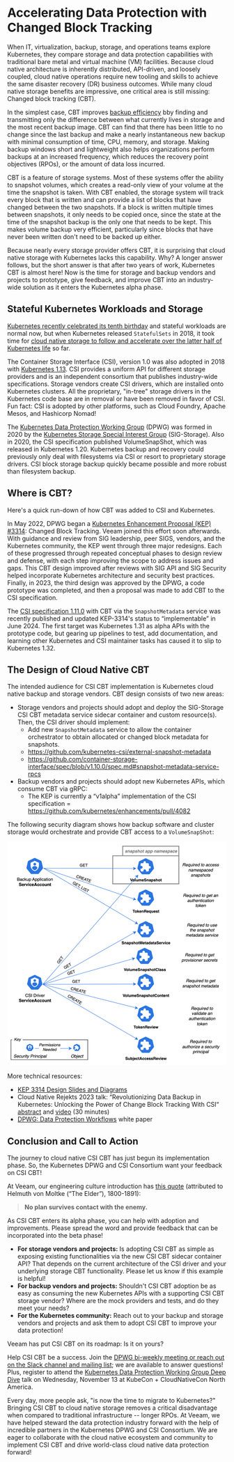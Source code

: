#  Accelerating Data Protection with Changed Block Tracking

When IT, virtualization, backup, storage, and operations teams explore Kubernetes, they compare storage and data protection capabilities with traditional bare metal and virtual machine (VM) facilities. Because cloud native architecture is inherently distributed, API-driven, and loosely coupled, cloud native operations require new tooling and skills to achieve the same disaster recovery (DR) business outcomes. While many cloud native storage benefits are impressive, one critical area is still missing: Changed block tracking (CBT).

In the simplest case, CBT improves [backup efficiency](https://en.wikipedia.org/wiki/Incremental_backup) bby finding and transmitting only the difference between what currently lives in storage and the most recent backup image. CBT can find that there has been little to no change since the last backup and make a nearly instantaneous new backup with minimal consumption of time, CPU, memory, and storage. Making backup windows short and lightweight also helps organizations perform backups at an increased frequency, which reduces the recovery point objectives (RPOs), or the amount of data loss incurred.

CBT is a feature of storage systems. Most of these systems offer the ability to snapshot volumes, which creates a read-only view of your volume at the time the snapshot is taken. With CBT enabled, the storage system will track every block that is written and can provide a list of blocks that have changed between the two snapshots. If a block is written multiple times between snapshots, it only needs to be copied once, since the state at the time of the snapshot backup is the only one that needs to be kept.  This makes volume backup very efficient, particularly since blocks that have never been written don't need to be backed up either.

Because nearly every storage provider offers CBT, it is surprising that cloud native storage with Kubernetes lacks this capability. Why? A longer answer follows, but the short answer is that after two years of work, Kubernetes CBT is almost here! Now is the time for storage and backup vendors and projects to prototype, give feedback, and improve CBT into an industry-wide solution as it enters the Kubernetes alpha phase.

## Stateful Kubernetes Workloads and Storage

[Kubernetes recently celebrated its tenth birthday](https://www.cncf.io/blog/2024/06/07/kubernetes-is-ten-years-old/) and stateful workloads are normal now, but when Kubernetes released `StatefulSets` in 2018, it took time for [cloud native storage to follow and accelerate over the latter half of Kubernetes life](https://www.veeam.com/blog/stateful-vs-stateless-kubernetes.html) so far.

The Container Storage Interface (CSI), version 1.0 was also adopted in 2018 with [Kubernetes 1.13](https://kubernetes.io/blog/2018/12/03/kubernetes-1-13-release-announcement/). CSI provides a uniform API for different storage providers and is an independent consortium that publishes industry-wide specifications. Storage vendors create CSI drivers, which are installed onto Kubernetes clusters. All the proprietary, "in-tree" storage drivers in the Kubernetes code base are in removal or have been removed in favor of CSI. Fun fact: CSI is adopted by other platforms, such as Cloud Foundry, Apache Mesos, and Hashicorp Nomad!

The [Kubernetes Data Protection Working Group](https://github.com/kubernetes/community/blob/master/wg-data-protection/README.md) (DPWG) was formed in 2020 by the [Kubernetes Storage Special Interest Group](https://github.com/kubernetes/community/tree/master/sig-storage) (SIG-Storage). Also in 2020, the CSI specification published VolumeSnapShot, which was released in Kubernetes 1.20. Kubernetes backup and recovery could previously only deal with filesystems via CSI or resort to proprietary storage drivers. CSI block storage backup quickly became possible and more robust than filesystem backup.

## Where is CBT?

Here's a quick run-down of how CBT was added to CSI and Kubernetes.

In May 2022, DPWG began a [Kubernetes Enhancement Proposal (KEP) #3314](https://github.com/kubernetes/enhancements/pull/4082): Changed Block Tracking. Veeam joined this effort soon afterwards. With guidance and review from SIG leadership, peer SIGS, vendors, and the Kubernetes community, the KEP went through three major redesigns. Each of these progressed through repeated conceptual phases to design review and defense, with each step improving the scope to address issues and gaps. This CBT design improved after reviews with SIG API and SIG Security helped incorporate Kubernetes architecture and security best practices. Finally, in 2023, the third design was approved by the DPWG, a code prototype was completed, and then a proposal was made to add CBT to the CSI specification.

The [CSI specification 1.11.0](https://github.com/container-storage-interface/spec/releases/tag/v1.10.0) with CBT via the `SnapshotMetadata` service was recently published and updated KEP-3314's status to “implementable” in June 2024. The first target was Kubernetes 1.31 as alpha APIs with the prototype code, but gearing up pipelines to test, add documentation, and learning other Kubernetes and CSI maintainer tasks has caused it to slip to Kubernetes 1.32.

## The Design of Cloud Native CBT

The intended audience for CSI CBT implementation is Kubernetes cloud native backup and storage vendors. CBT design consists of two new areas:

- Storage vendors and projects should adopt and deploy the SIG-Storage CSI CBT metadata service sidecar container and custom resource(s). Then, the CSI driver should implement:
    - Add new `SnapshotMetadata` service to allow the container orchestrator to obtain allocated or changed block metadata for snapshots.
    - https://github.com/kubernetes-csi/external-snapshot-metadata
    - https://github.com/container-storage-interface/spec/blob/v1.10.0/spec.md#snapshot-metadata-service-rpcs
- Backup vendors and projects should adopt new Kubernetes APIs, which consume CBT via gRPC:
    - The KEP is currently a “v1alpha” implementation of the CSI specification = https://github.com/kubernetes/enhancements/pull/4082

The following security diagram shows how backup software and cluster storage would orchestrate and provide CBT access to a `VolumeSnapShot`:

![CSI-CBT-security](CSI-CBT-security.png)

More technical resources:
- [KEP 3314 Design Slides and Diagrams](https://docs.google.com/presentation/d/11nCmMkOEm5sY7zGQeXmsAV2wR7mb8HUYPKWyXhyD86o/edit#slide=id.p)
-	Cloud Native Rejekts 2023 talk: “Revolutionizing Data Backup in Kubernetes: Unlocking the Power of Change Block Tracking With CSI“ [abstract](https://cfp.cloud-native.rejekts.io/cloud-native-rejekts-na-chicago-2023/talk/HGPYB3/) and [video](https://www.youtube.com/watch?v=sV1skj7OW7Y&list=PLnfCaIV4aZe-4zfJeSl1bN9xKBhlIEGSt&index=29) (30 minutes)
-	[DPWG: Data Protection Workflows](https://github.com/kubernetes/community/blob/master/wg-data-protection/data-protection-workflows-white-paper.md) white paper

## Conclusion and Call to Action

The journey to cloud native CSI CBT has just begun its implementation phase. So, the Kubernetes DPWG and CSI Consortium want your feedback on CSI CBT!

At Veeam, our engineering culture introduction has [this quote](https://quoteinvestigator.com/2021/05/04/no-plan/) (attributed to Helmuth von Moltke (“The Elder”), 1800-1891):
> **No plan survives contact with the enemy.**


As CSI CBT enters its alpha phase, you can help with adoption and improvements. Please spread the word and provide feedback that can be incorporated into the beta phase!

- __For storage vendors and projects:__ Is adopting CSI CBT as simple as exposing existing functionalities via the new CSI CBT sidecar container API? That depends on the current architecture of the CSI driver and your underlying storage CBT functionality. Please let us know if this example is helpful!
- __For backup vendors and projects:__ Shouldn't CSI CBT adoption be as easy as consuming the new Kubernetes APIs with a supporting CSI CBT storage vendor? Where are the mock providers and tests, and do they meet your needs?
- __For the Kubernetes community:__ Reach out to your backup and storage vendors and projects and ask them to adopt CSI CBT to improve your data protection!

Veeam has put CSI CBT on its roadmap: Is it on yours?

Help CSI CBT be a success. Join the [DPWG bi-weekly meeting or reach out on the Slack channel and mailing list](https://github.com/kubernetes/community/blob/master/wg-data-protection/README.md#meetings); we are available to answer questions! Plus, register to attend the [Kubernetes Data Protection Working Group Deep Dive](https://kccncna2024.sched.com/event/1hovn/kubernetes-data-protection-wg-deep-dive-dave-smith-uchida-veeam?iframe=no&w=100%25&sidebar=yes&bg=no) talk on Wednesday, November 13 at KubeCon + CloudNativeCon North America.

Every day, more people ask, "is now the time to migrate to Kubernetes?" Bringing CSI CBT to cloud native storage removes a critical disadvantage when compared to traditional infrastructure -- longer RPOs. At Veeam, we have helped steward the data protection industry forward with the help of incredible partners in the Kubernetes DPWG and CSI Consortium. We are eager to collaborate with the cloud native ecosystem and community to implement CSI CBT and drive world-class cloud native data protection forward!
